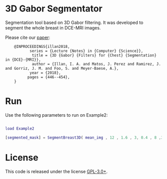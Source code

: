 # 3D Gabor Segmentator
Segmentation tool based on 3D Gabor filtering. It was developed to segment the whole breast in DCE-MRI images.

Please cite our [paper](https://link.springer.com/chapter/10.1007%2F978-3-319-92639-1_37):
```
    @INPROCEEDINGS{illan2018,
  	       series = {Lecture {Notes} in {Computer} {Science}},
         	title = {3D {Gabor} {Filters} for {Chest} {Segmentation} in {DCE}-{MRI}},
         	author = {Illan, I. A. and Matos, J. Perez and Ramirez, J. and Gorriz, J. M. and Foo, S. and Meyer-Baese, A.},
  	       year = {2018},
          pages = {446--454},
    }
```

# Run

Use the following parameters to run on Example2:
```Matlab

load Example2

[segmented_mask] = SegmentBreast3D( mean_img , 12 , 1.6 , 3, 0.4 , 8 ,3);
```

# License

This code is released under the license [GPL-3.0+](https://choosealicense.com/licenses/gpl-3.0/). 
